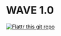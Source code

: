 # WAVE 1.0
[![Flattr this git repo](http://api.flattr.com/button/flattr-badge-large.png)](https://flattr.com/submit/auto?user_id=thoatta&url=https://github.com/adithyan-ak/WAVE&title=WAVE)
